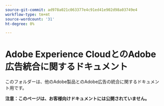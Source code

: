 ```yaml
---
source-git-commit: ad978a021c063377e4c91ed41e902d98a03749e4
workflow-type: tm+mt
source-wordcount: '31'
ht-degree: 0%

---
```

# Adobe Experience CloudとのAdobe広告統合に関するドキュメント

このフォルダーは、他のAdobe製品とのAdobe広告の統合に関するドキュメント用です。

**注意：このページは、お客様向けドキュメントには公開されていません。**
